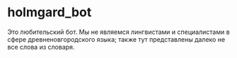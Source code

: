 # holmgard_bot
Это любительский бот. Мы не являемся лингвистами и специалистами в сфере древненовгородского языка; также тут представлены далеко не все слова из словаря.
